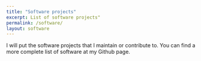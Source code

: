 ```yaml
---
title: "Software projects"
excerpt: List of software projects"
permalink: /software/
layout: software
---
```



I will put the software projects that I maintain or contribute to. You can find a more complete list of software at my Github page.

